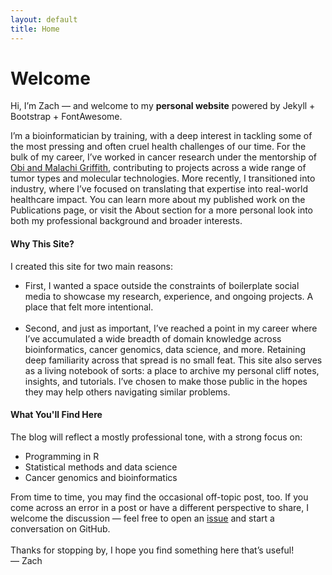 ```yaml
---
layout: default
title: Home
---
```

# Welcome

Hi, I’m Zach — and welcome to my **personal website** powered by Jekyll + Bootstrap + FontAwesome.

I’m a bioinformatician by training, with a deep interest in tackling some of the most pressing and often cruel health challenges of our time. For the bulk of my career, I’ve worked in cancer research under the mentorship of [Obi and Malachi Griffith](https://griffithlab.org), contributing to projects across a wide range of tumor types and molecular technologies. More recently, I transitioned into industry, where I’ve focused on translating that expertise into real-world healthcare impact.
You can learn more about my published work on the Publications page, or visit the About section for a more personal look into both my professional background and broader interests.

#### Why This Site?
I created this site for two main reasons: <br>
- First, I wanted a space outside the constraints of boilerplate social media to showcase my research, experience, and ongoing projects. A place that felt more intentional. <br><br>
- Second, and just as important, I’ve reached a point in my career where I’ve accumulated a wide breadth of domain knowledge across bioinformatics, cancer genomics, data science, and more. Retaining deep familiarity across that spread is no small feat. This site also serves as a living notebook of sorts: a place to archive my personal cliff notes, insights, and tutorials. I’ve chosen to make those public in the hopes they may help others navigating similar problems.


#### What You'll Find Here
The blog will reflect a mostly professional tone, with a strong focus on: <br>
* <i class="fas fa-laptop"></i> Programming in R
* <i class="fas fa-brain"></i> Statistical methods and data science
* <i class="fas fa-dna"></i> Cancer genomics and bioinformatics<br>

From time to time, you may find the occasional off-topic post, too.
If you come across an error in a post or have a different perspective to share, I welcome the discussion — feel free to open an [issue](https://github.com/zlskidmore/zlskidmore.github.io/issues) and start a conversation on GitHub. <br><br>
Thanks for stopping by, I hope you find something here that’s useful! <br>
— Zach